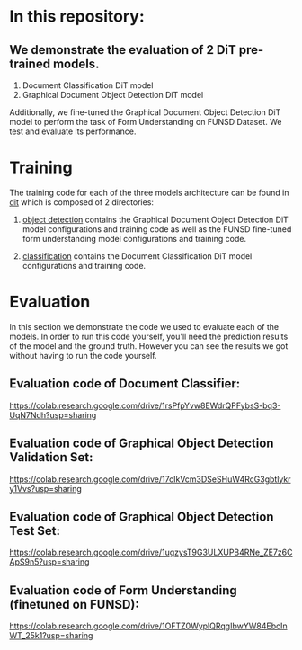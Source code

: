 # In this repository:
## We demonstrate the evaluation of 2 DiT pre-trained models.

1. Document Classification DiT model
2. Graphical Document Object Detection DiT model

Additionally, we fine-tuned the Graphical Document Object Detection DiT model to perform the task of Form Understanding on FUNSD Dataset. We test and evaluate its performance. 

# Training

The training code for each of the three models architecture can be found in [dit](https://github.com/Basantallam/unilm/tree/master/dit) which is composed of 2 directories:

1. [object detection](https://github.com/Basantallam/unilm/tree/master/dit/object_detection) contains the Graphical Document Object Detection DiT model configurations and training code as well as the FUNSD fine-tuned form understanding model configurations and training code.

2. [classification](https://github.com/Basantallam/unilm/tree/master/dit/classification) contains the Document Classification DiT model configurations and training code.


# Evaluation

In this section we demonstrate the code we used to evaluate each of the models. In order to run this code yourself, you'll need the prediction results of the model and the ground truth. However you can see the results we got without having to run the code yourself.

## Evaluation code of Document Classifier:

https://colab.research.google.com/drive/1rsPfpYvw8EWdrQPFybsS-bq3-UqN7Ndh?usp=sharing


## Evaluation code of Graphical Object Detection Validation Set:

https://colab.research.google.com/drive/17cIkVcm3DSeSHuW4RcG3gbtlykry1Vvs?usp=sharing


## Evaluation code of Graphical Object Detection Test Set:

https://colab.research.google.com/drive/1ugzysT9G3ULXUPB4RNe_ZE7z6CApS9n5?usp=sharing


## Evaluation code of Form Understanding (finetuned on FUNSD):

https://colab.research.google.com/drive/1OFTZ0WyplQRqgIbwYW84EbcInWT_25k1?usp=sharing
